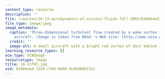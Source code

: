 ```yaml
---
content_type: resource
description: ''
file: /courses/16-13-aerodynamics-of-viscous-fluids-fall-2003/b26b6aed1229cfe00b9d9c46d80bf22c_16-13f03.jpg
file_type: image/jpeg
image_metadata:
  caption: 'Three-dimensional turbulent flow created by a wake vortex from a cropdusting
    aircraft. (Image is taken from NASA''s Web site: [http://www.nasa.gov](http://www.nasa.gov).)'
  credit: ''
  image-alt: A small aircraft with a bright red vortex of dust behind it.
learning_resource_types: []
ocw_type: OCWImage
resourcetype: Image
title: 16-13f03.jpg
uid: b26b6aed-1229-cfe0-0b9d-9c46d80bf22c
---
```


